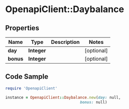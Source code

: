 # OpenapiClient::Daybalance

## Properties

Name | Type | Description | Notes
------------ | ------------- | ------------- | -------------
**day** | **Integer** |  | [optional] 
**bonus** | **Integer** |  | [optional] 

## Code Sample

```ruby
require 'OpenapiClient'

instance = OpenapiClient::Daybalance.new(day: null,
                                 bonus: null)
```


